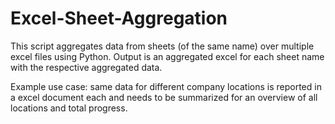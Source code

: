 # Excel-Sheet-Aggregation
This script aggregates data from sheets (of the same name) over multiple excel files using Python. Output is an aggregated excel for each sheet name with the respective aggregated data.

Example use case: same data for different company locations is reported in a excel document each and needs to be summarized for an overview of all locations and total progress.
